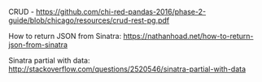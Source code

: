 CRUD - https://github.com/chi-red-pandas-2016/phase-2-guide/blob/chicago/resources/crud-rest-pg.pdf

How to return JSON from Sinatra: https://nathanhoad.net/how-to-return-json-from-sinatra

Sinatra partial with data: http://stackoverflow.com/questions/2520546/sinatra-partial-with-data
